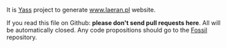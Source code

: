 It is [Yass](https://yet-another-static-site-generator.github.io/)
project to generate www.laeran.pl website.

If you read this file on Github: **please don't send pull requests here**. All
will be automatically closed. Any code propositions should go to the [Fossil](https://www.laeran.pl/repositories/page)
repository.
